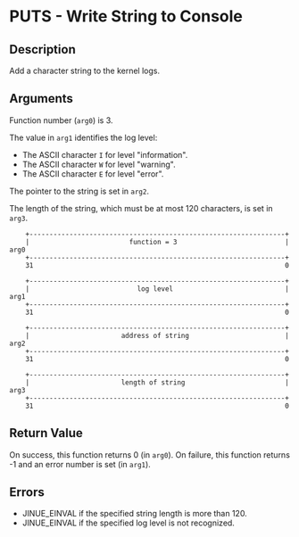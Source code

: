# PUTS - Write String to Console

## Description

Add a character string to the kernel logs.

## Arguments

Function number (`arg0`) is 3.

The value in `arg1` identifies the log level:

* The ASCII character `I` for level "information".
* The ASCII character `W` for level "warning".
* The ASCII character `E` for level "error".

The pointer to the string is set in `arg2`.

The length of the string, which must be at most 120 characters, is set in `arg3`.

```
    +----------------------------------------------------------------+
    |                         function = 3                           |  arg0
    +----------------------------------------------------------------+
    31                                                               0
    
    +----------------------------------------------------------------+
    |                           log level                            |  arg1
    +----------------------------------------------------------------+
    31                                                               0
    
    +----------------------------------------------------------------+
    |                       address of string                        |  arg2
    +----------------------------------------------------------------+
    31                                                               0

    +----------------------------------------------------------------+
    |                       length of string                         |  arg3
    +----------------------------------------------------------------+
    31                                                               0
```

## Return Value

On success, this function returns 0 (in `arg0`). On failure, this function
returns -1 and an error number is set (in `arg1`).

## Errors

* JINUE_EINVAL if the specified string length is more than 120.
* JINUE_EINVAL if the specified log level is not recognized.
